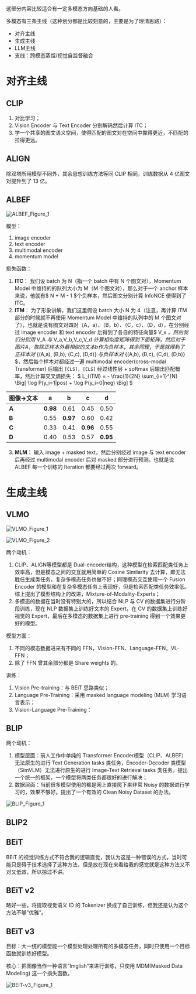 这部分内容比较适合有一定多模态方向基础的人看。

多模态有三条主线（这种划分都是比较刻意的，主要是为了理清思路）：
- 对齐主线
- 生成主线
- LLM主线
- 支线：跨模态蒸馏/视觉自监督融合

# 对齐主线

## CLIP

1. 对比学习；
2. Vision Encoder 与 Text Encoder 分别解码然后计算 ITC；
3. 学一个共享的图文语义空间，使得匹配的图文对在空间中靠得更近，不匹配的拉得更远。

## ALIGN

除双塔所用模型不同外，其余思想训练方法等同 CLIP 相同，训练数据从 4 亿图文对提升到了 13 亿。

## ALBEF

![ALBEF_Figure_1](../images/ALBEF_Figure_1.png)

模型：
1. image encoder
2. text encoder
3. multimodal encoder
4. momentum model

损失函数：
1. **ITC**：
我们设 batch 为 N（指一个 batch 中有 N 个图文对），Momentum Model 中维持的的队列大小为 M（M 个图文对），那么对于一个 anchor 样本来说，他就有$ N + M - 1 $个负样本，然后图文分别计算 InfoNCE 便得到了 ITC。
2. **ITM**：
为了形象讲解，我们这里假设 batch 大小 N 为 4（注意，再计算 ITM 部分的时候就不再使用 Momentum Model 中维持的队列中的 M 个图文对了），也就是说有图文对四对（A，a）、（B，b）、（C，c）、（D，d），在分别经过 image encoder 和 text encoder 后得到了各自的特征向量$ V_x $，然后我们分别用$ V_A $与$ V_a,V_b,V_c,V_d $计算相似度矩阵得到下面矩阵，然后对于图片 A，取除正样本外最相似的文本 b 作为负样本，其余同理，于是就得到了正样本对$ {(A,a), (B,b), (C,c), (D,d)} $与负样本对$ {(A,b), (B,c), (C,d), (D,b)} $，然后每个样本对都经过一遍 multimodal encoder(cross-modal Transformer) 后输出 `[CLS]`，`[CLS]` 经过线性层 + softmax 后输出匹配概率，然后计算交叉熵损失：
$
L_{ITM} = - \frac{1}{2N} \sum_{i=1}^{N} \Big[ \log P(y_i=1|pos) + \log P(y_i=0|neg) \Big]
$

| 图像→文本 | a        | b        | c        | d        |
| ----- | -------- | -------- | -------- | -------- |
| **A** | **0.98** | 0.61     | 0.45     | 0.50     |
| **B** | 0.55     | **0.97** | 0.60     | 0.42     |
| **C** | 0.33     | 0.41     | **0.96** | 0.55     |
| **D** | 0.40     | 0.53     | 0.57     | **0.95** |

3. **MLM**：
输入 image + masked text，然后分别经过 image 与 text encoder 后再经过 multimodal encoder 后对 masked 部分进行预测。也就是说 ALBEF 每一个训练的 Iteration 都要经过两次 forward。

# 生成主线

## VLMO

![VLMO_Figure_1](../images/VLMO_Figure_1.png)

![VLMO_Figure_2](../images/VLMO_Figure_2.png)

两个动机：
1. CLIP、ALIGN等模型都是 Dual-encoder结构，这种模型在检索匹配类任务上效率高，但是模态之间的交互就用简单的 Cosine Similarity 去计算，即无法胜任生成类任务，复杂多模态任务也做不好；同理模态交互使用一个 Fusion Encoder 的模型和在复杂多模态任务上表现好，但是检索匹配类任务效率低。综上提出了模型结构上的改进，Mixture-of-Modality-Experts；
2. 多模态的数据在当时没有特别大的，所以结合 NLP 与 CV 的数据集进行分阶段训练，现在 NLP 数据集上训练好文本的 Expert，在 CV 的数据集上训练好视觉的 Expert，最后在多模态的数据集上进行 pre-training 得到一个效果更好的模型。

模型方面：
1. 不同的模态数据进来有不同的 FFN，Vision-FFN、Language-FFN，VL-FFN；
2. 除了 FFN 曾其余部分都是 Share weights 的。

训练：
1. Vision Pre-training：与 BEiT 思路类似；
2. Language Pre-Training：采用 masked language modeling (MLM) 学习语言表示；
3. Vision-Language Pre-Training：

## BLIP

两个动机：
1. 模型层面：前人工作中单纯的 Transformer Encoder模型（CLIP、ALBEF）无法原生的进行 Text Generation tasks 类任务，Encoder-Decoder 类模型（SimVLM）无法进行原生的进行 Image-Text Retrieval tasks 类任务。提出一个统一的框架，一个模型将两类任务都很好的进行解决；
2. 数据层面：当前很多模型使用的都是网上直接爬下来非常 Noisy 的数据进行学习的，效果不够好。提出了一个有效的 Clean Noisy Dataset 的办法。

![BLIP_Figure_1](../images/BLIP_Figure_1.png)


## BLIP2

## BEiT

BEiT 的视觉训练方式不符合我的逻辑直觉，我认为这是一种错误的方式，当时可能只是碍于技术选择了这种方法，但是放在现在来看给我的感觉就是这种方法又不对又低效，所以掠过不讲。

## BEiT v2

略好一些，将提取视觉语义 ID 的 Tokenizer 换成了自己训练，但我还是认为这个方法不够“优雅”。

## BEiT v3

目标：大一统的模型能一个模型处理处理所有的多模态任务，同时只使用一个目标函数就训练好模型。

核心：把图像当作一种语言“Imglish”来进行训练，只使用 MDM(Masked Data Modeling) 这一个损失函数。

![BEiT-v3_Figure_1](../images/BEIT-3_Figure_1.png)